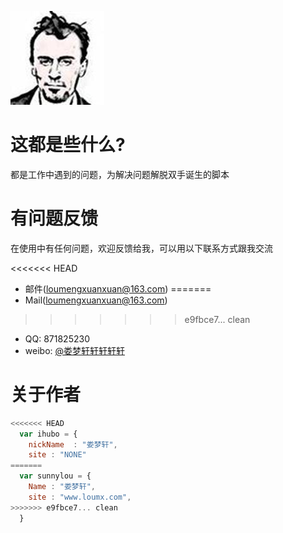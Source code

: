 ![hehe](TX/1_mrknowledge.jpg)

# 这都是些什么?
都是工作中遇到的问题，为解决问题解脱双手诞生的脚本



# 有问题反馈
在使用中有任何问题，欢迎反馈给我，可以用以下联系方式跟我交流

<<<<<<< HEAD
* 邮件(loumengxuanxuan@163.com)
=======
* Mail(loumengxuanxuan@163.com)
>>>>>>> e9fbce7... clean
* QQ: 871825230
* weibo: [@娄梦轩轩轩轩轩](https://weibo.com/loumengxuanxuan)




# 关于作者

```javascript
<<<<<<< HEAD
  var ihubo = {
    nickName  : "娄梦轩",
    site : "NONE"
=======
  var sunnylou = {
    Name : "娄梦轩",
    site : "www.loumx.com",
>>>>>>> e9fbce7... clean
  }
```
